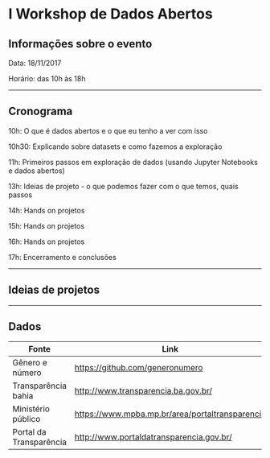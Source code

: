 # I Workshop de Dados Abertos

## Informações sobre o evento

Data: 18/11/2017

Horário: das 10h às 18h

---

## Cronograma

10h: O que é dados abertos e o que eu tenho a ver com isso

10h30: Explicando sobre datasets e como fazemos a exploração

11h: Primeiros passos em exploração de dados (usando Jupyter Notebooks e dados abertos)


13h: Ideias de projeto - o que podemos fazer com o que temos, quais passos

14h: Hands on projetos

15h: Hands on projetos

16h: Hands on projetos

17h: Encerramento e conclusões

---

## Ideias de projetos

---

## Dados

Fonte | Link | Conteúdo/Foco
---- | ---- | ----
Gênero e número | https://github.com/generonumero | https://github.com/generonumero/tse_candidatos_2016
Transparência bahia| http://www.transparencia.ba.gov.br/ | http://www.transparencia.ba.gov.br/Despesa/
Ministério público | https://www.mpba.mp.br/area/portaltransparencia | ---
Portal da Transparência | http://www.portaldatransparencia.gov.br/ | http://www.portaldatransparencia.gov.br/downloads/


